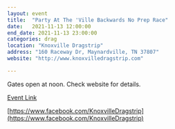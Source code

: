 ```yaml
---
layout: event
title:  "Party At The 'Ville Backwards No Prep Race"
date:   2021-11-13 12:00:00
end_date: 2021-11-13 23:00:00
categories: drag
location: "Knoxville Dragstrip"
address: "160 Raceway Dr, Maynardville, TN 37807"
website: "http://www.knoxvilledragstrip.com"

---
```


Gates open at noon. Check website for details.

[Event Link](https://www.facebook.com/events/349792866640525/)

[https://www.facebook.com/KnoxvilleDragstrip](https://www.facebook.com/KnoxvilleDragstrip)
